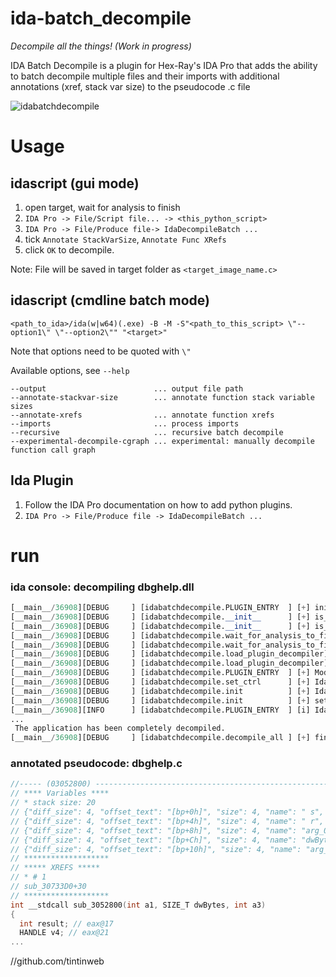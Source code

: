 # ida-batch_decompile

*Decompile all the things!* *(Work in progress)*

IDA Batch Decompile is a plugin for Hex-Ray's IDA Pro that adds the ability to batch decompile multiple files and their imports with additional annotations (xref, stack var size) to the pseudocode .c file

![idabatchdecompile](https://cloud.githubusercontent.com/assets/2865694/19421079/a88707d6-93f8-11e6-86b2-483b923f5574.gif)

# Usage

## idascript (gui mode)

1. open target, wait for analysis to finish
2. `IDA Pro -> File/Script file... -> <this_python_script>`
3. `IDA Pro -> File/Produce file-> IdaDecompileBatch ...`
3. tick `Annotate StackVarSize`, `Annotate Func XRefs`
4. click `OK` to decompile.

Note: File will be saved in target folder as `<target_image_name.c>`

## idascript (cmdline batch mode)

    <path_to_ida>/ida(w|w64)(.exe) -B -M -S"<path_to_this_script> \"--option1\" \"--option2\"" "<target>"

Note that options need to be quoted with `\"`

Available options, see `--help`

    --output                        ... output file path
    --annotate-stackvar-size        ... annotate function stack variable sizes
    --annotate-xrefs                ... annotate function xrefs
    --imports                       ... process imports
    --recursive                     ... recursive batch decompile
    --experimental-decompile-cgraph ... experimental: manually decompile function call graph

## Ida Plugin

1. Follow the IDA Pro documentation on how to add python plugins.
2. `IDA Pro -> File/Produce file -> IdaDecompileBatch ...`

# run

### ida console: decompiling dbghelp.dll

```python
[__main__/36908][DEBUG     ] [idabatchdecompile.PLUGIN_ENTRY  ] [+] initializing IdaDecompileBatchPlugin
[__main__/36908][DEBUG     ] [idabatchdecompile.__init__      ] [+] is_windows: True
[__main__/36908][DEBUG     ] [idabatchdecompile.__init__      ] [+] is_ida64: False
[__main__/36908][DEBUG     ] [idabatchdecompile.wait_for_analysis_to_finish] [+] waiting for analysis to finish...
[__main__/36908][DEBUG     ] [idabatchdecompile.wait_for_analysis_to_finish] [+] analysis finished.
[__main__/36908][DEBUG     ] [idabatchdecompile.load_plugin_decompiler] [+] trying to load decompiler plugins
[__main__/36908][DEBUG     ] [idabatchdecompile.load_plugin_decompiler] [+] decompiler plugins loaded.
[__main__/36908][DEBUG     ] [idabatchdecompile.PLUGIN_ENTRY  ] [+] Mode: commandline w/o args
[__main__/36908][DEBUG     ] [idabatchdecompile.set_ctrl      ] [+] IdaDecompileBatchPlugin.set_ctrl(<__main__.IdaDecompileBatchController object at 0x056FCF90>)
[__main__/36908][DEBUG     ] [idabatchdecompile.init          ] [+] IdaDecompileBatchPlugin.init()
[__main__/36908][DEBUG     ] [idabatchdecompile.init          ] [+] setting up menus
[__main__/36908][INFO      ] [idabatchdecompile.PLUGIN_ENTRY  ] [i] IdaDecompileBatch loaded, see Menu: ('File/Produce file/', 'IdaDecompileBatch ...')
...
 The application has been completely decompiled.
[__main__/36908][DEBUG     ] [idabatchdecompile.decompile_all ] [+] finished decompiling 'dbghelp.dll' as 'dbghelp.c'
```

### annotated pseudocode: dbghelp.c

```c
//----- (03052800) --------------------------------------------------------
// **** Variables ****
// * stack size: 20
// {"diff_size": 4, "offset_text": "[bp+0h]", "size": 4, "name": " s", "offset": 0}
// {"diff_size": 4, "offset_text": "[bp+4h]", "size": 4, "name": " r", "offset": 4}
// {"diff_size": 4, "offset_text": "[bp+8h]", "size": 4, "name": "arg_0", "offset": 8}
// {"diff_size": 4, "offset_text": "[bp+Ch]", "size": 4, "name": "dwBytes", "offset": 12}
// {"diff_size": 4, "offset_text": "[bp+10h]", "size": 4, "name": "arg_8", "offset": 16}
// *******************
// ***** XREFS *****
// * # 1
// sub_30733D0+30
// *******************
int __stdcall sub_3052800(int a1, SIZE_T dwBytes, int a3)
{
  int result; // eax@17
  HANDLE v4; // eax@21
...
```


//github.com/tintinweb
